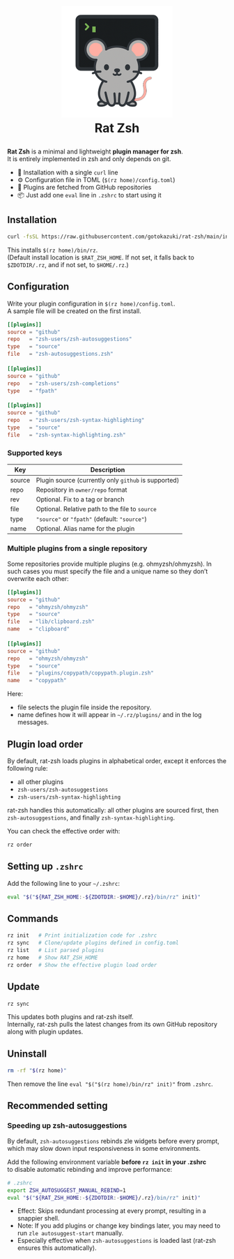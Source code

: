 <h1>
<p align="center">
<img src="../images/icon/rat-zsh.png" alt="rat-zsh icon" width="256" /><br />
Rat Zsh
</p>
</h1>

**Rat Zsh** is a minimal and lightweight **plugin manager for zsh**.  
It is entirely implemented in zsh and only depends on git.

- 🚀 Installation with a single `curl` line
- ⚙️ Configuration file in TOML (`$(rz home)/config.toml`)
- 🧩 Plugins are fetched from GitHub repositories
- 📦 Just add one `eval` line in `.zshrc` to start using it

## Installation

```bash
curl -fsSL https://raw.githubusercontent.com/gotokazuki/rat-zsh/main/install.zsh | zsh
```

This installs `$(rz home)/bin/rz`.  
(Default install location is `$RAT_ZSH_HOME`. If not set, it falls back to `$ZDOTDIR/.rz`, and if not set, to `$HOME/.rz`.)

## Configuration

Write your plugin configuration in `$(rz home)/config.toml`.  
A sample file will be created on the first install.

```toml
[[plugins]]
source = "github"
repo   = "zsh-users/zsh-autosuggestions"
type   = "source"
file   = "zsh-autosuggestions.zsh"

[[plugins]]
source = "github"
repo   = "zsh-users/zsh-completions"
type   = "fpath"

[[plugins]]
source = "github"
repo   = "zsh-users/zsh-syntax-highlighting"
type   = "source"
file   = "zsh-syntax-highlighting.zsh"
```

### Supported keys

| Key    | Description                                     |
|--------|-------------------------------------------------|
| source | Plugin source (currently only `github` is supported) |
| repo   | Repository in `owner/repo` format               |
| rev    | Optional. Fix to a tag or branch                |
| file   | Optional. Relative path to the file to `source` |
| type   | `"source"` or `"fpath"` (default: `"source"`)   |
| name   | Optional. Alias name for the plugin             |

### Multiple plugins from a single repository

Some repositories provide multiple plugins (e.g. ohmyzsh/ohmyzsh).
In such cases you must specify the file and a unique name so they don’t overwrite each other:

```toml
[[plugins]]
source = "github"
repo   = "ohmyzsh/ohmyzsh"
type   = "source"
file   = "lib/clipboard.zsh"
name   = "clipboard"

[[plugins]]
source = "github"
repo   = "ohmyzsh/ohmyzsh"
type   = "source"
file   = "plugins/copypath/copypath.plugin.zsh"
name   = "copypath"
```

Here:

- file selects the plugin file inside the repository.
- name defines how it will appear in `~/.rz/plugins/` and in the log messages.

## Plugin load order

By default, rat-zsh loads plugins in alphabetical order, except it enforces the following rule:

- all other plugins
- `zsh-users/zsh-autosuggestions`
- `zsh-users/zsh-syntax-highlighting`

rat-zsh handles this automatically:
all other plugins are sourced first, then `zsh-autosuggestions`, and finally `zsh-syntax-highlighting`.

You can check the effective order with:

```zsh
rz order
```

## Setting up `.zshrc`

Add the following line to your `~/.zshrc`:

```zsh
eval "$("${RAT_ZSH_HOME:-${ZDOTDIR:-$HOME}/.rz}/bin/rz" init)"
```

## Commands

```zsh
rz init   # Print initialization code for .zshrc
rz sync   # Clone/update plugins defined in config.toml
rz list   # List parsed plugins
rz home   # Show RAT_ZSH_HOME
rz order  # Show the effective plugin load order
```

## Update

```zsh
rz sync
```

This updates both plugins and rat-zsh itself.  
Internally, rat-zsh pulls the latest changes from its own GitHub repository along with plugin updates.

## Uninstall

```zsh
rm -rf "$(rz home)"
```

Then remove the line `eval "$("$(rz home)/bin/rz" init)"` from `.zshrc`.

## Recommended setting

### Speeding up zsh-autosuggestions

By default, `zsh-autosuggestions` rebinds zle widgets before every prompt,  
which may slow down input responsiveness in some environments.

Add the following environment variable **before `rz init` in your .zshrc**  
to disable automatic rebinding and improve performance:

```zsh
# .zshrc
export ZSH_AUTOSUGGEST_MANUAL_REBIND=1
eval "$("${RAT_ZSH_HOME:-${ZDOTDIR:-$HOME}/.rz}/bin/rz" init)"
```

- Effect: Skips redundant processing at every prompt, resulting in a snappier shell.
- Note: If you add plugins or change key bindings later, you may need to run `zle autosuggest-start` manually.
- Especially effective when `zsh-autosuggestions` is loaded last (rat-zsh ensures this automatically).
